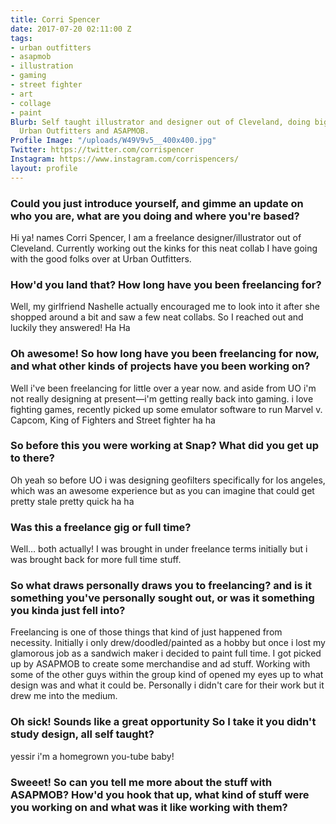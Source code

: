 ```yaml
---
title: Corri Spencer
date: 2017-07-20 02:11:00 Z
tags:
- urban outfitters
- asapmob
- illustration
- gaming
- street fighter
- art
- collage
- paint
Blurb: Self taught illustrator and designer out of Cleveland, doing big things with
  Urban Outfitters and ASAPMOB.
Profile Image: "/uploads/W49V9v5__400x400.jpg"
Twitter: https://twitter.com/corrispencer
Instagram: https://www.instagram.com/corrispencers/
layout: profile
---
```


### Could you just introduce yourself, and gimme an update on who you are, what are you doing and where you're based?

Hi ya! names Corri Spencer, I am a freelance designer/illustrator out of Cleveland. Currently working out the kinks for this neat collab I have going with the good folks over at Urban Outfitters.

### How'd you land that? How long have you been freelancing for?

Well, my girlfriend Nashelle actually encouraged me to look into it after she shopped around a bit and saw a few neat collabs. So I reached out and luckily they answered! Ha Ha

### Oh awesome! So how long have you been freelancing for now, and what other kinds of projects have you been working on?

Well i've been freelancing for little over a year now. and aside from UO i'm not really designing at present—i'm getting really back into gaming. i love fighting games, recently picked up some emulator software to run Marvel v. Capcom, King of Fighters and Street fighter ha ha

### So before this you were working at Snap? What did you get up to there?
 
Oh yeah so before UO i was designing geofilters specifically for los angeles, which was an awesome experience but as you can imagine that could get pretty stale pretty quick ha ha

### Was this a freelance gig or full time?
 
Well… both actually! I was brought in under freelance terms initially but i was brought back for more full time stuff.

### So what draws personally draws you to freelancing? and is it something you've personally sought out, or was it something you kinda just fell into?

Freelancing is one of those things that kind of just happened from necessity. Initially i only drew/doodled/painted as a hobby but once i lost my glamorous job as a sandwich maker i decided to paint full time. I got picked up by ASAPMOB to create some merchandise and ad stuff. Working with some of the other guys within the group kind of opened my eyes up to what design was and what it could be. Personally i didn't care for their work but it drew me into the medium.

### Oh sick! Sounds like a great opportunity So I take it you didn't study design, all self taught?
 
yessir i'm a homegrown you-tube baby!

### Sweeet! So can you tell me more about the stuff with ASAPMOB? How'd you hook that up, what kind of stuff were you working on and what was it like working with them?